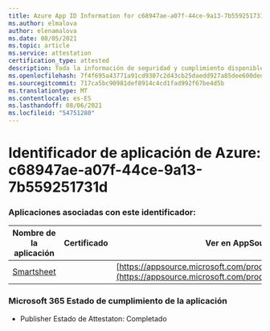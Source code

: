 ```yaml
---
title: Azure App ID Information for c68947ae-a07f-44ce-9a13-7b559251731d
ms.author: elmalova
author: elenamalova
ms.date: 08/05/2021
ms.topic: article
ms.service: attestation
certification_type: attested
description: Toda la información de seguridad y cumplimiento disponible para c68947ae-a07f-44ce-9a13-7b559251731d.
ms.openlocfilehash: 7f4f695a43771a91cd9307c2d43cb25daedd927a85dee600dedaf480c0e879e1
ms.sourcegitcommit: 717ca5bc90981def8914c4cd1fad992f67be4d5b
ms.translationtype: MT
ms.contentlocale: es-ES
ms.lasthandoff: 08/06/2021
ms.locfileid: "54751280"
---
```

# <a name="azure-app-id-c68947ae-a07f-44ce-9a13-7b559251731d"></a>Identificador de aplicación de Azure: c68947ae-a07f-44ce-9a13-7b559251731d


### <a name="apps-associated-with-this-id"></a>Aplicaciones asociadas con este identificador:
| **Nombre de la aplicación** | **Certificado** | **Ver en AppSource** |
|--------------|---------------|-----------------------|
| [Smartsheet](https://docs.microsoft.com/microsoft-365-app-certification/forward/WA104380975) |  | [https://appsource.microsoft.com/product/office/WA104380975](https://appsource.microsoft.com/product/office/WA104380975) |

### <a name="microsoft-365-app-compliance-status"></a>Microsoft 365 Estado de cumplimiento de la aplicación
- Publisher Estado de Attestaton: Completado
